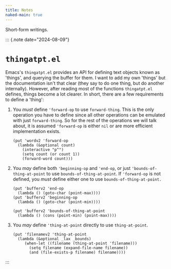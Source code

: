 ```yaml
---
title: Notes
naked-main: true
---
```


Short-form writings.

::: {.note date="2024-08-09"}
# `thingatpt.el`

Emacs's `thingatpt.el` provides an API for defining text objects known as 'things', and querying the buffer for them. I want to add my own 'things' but the documentation isn't that clear (they say to do one thing, but do another internally).
However, after reading most of the functions `thingatpt.el` defines, things become a lot clearer. In short, there are a few requirements to define a 'thing':

1. You _must_ define `'forward-op` to use `forward-thing`. This is the only operation you have to define since all other operations can be emulated with just `forward-thing`. So for the rest of the operations we will talk about, it is assumed `'forward-op` is either `nil` or are more efficient implementation exists.

   ``` emacs-lisp
   (put 'wordv2 'forward-op
     (lambda (&optional count)
       (interactive "p^")
       (setq count (or count 1))
       (forward-word count)))
   ```

2. You _may_ define both `'beginning-op` and `'end-op`, or just `'bounds-of-thing-at-point` to use `bounds-of-thing-at-point`. If `'forward-op` is not defined, you _must_ define either one to use `bounds-of-thing-at-point.`

   ``` emacs-lisp
   (put 'bufferv2 'end-op
     (lambda () (goto-char (point-max))))
   (put 'bufferv2 'beginning-op
     (lambda () (goto-char (point-min))))

   (put 'bufferv2 'bounds-of-thing-at-point
     (lambda () (cons (point-min) (point-max))))
   ```

3. You _may_ define `'thing-at-point` directly to use `thing-at-point`.

   ``` emacs-lisp
   (put 'filenamev2 'thing-at-point
     (lambda (&optional _lax _bounds)
        (when-let ((filename (thing-at-point 'filename)))
          (setq filename (expand-file-name filename))
          (and (file-exists-p filename) filename))))
   ```
:::

